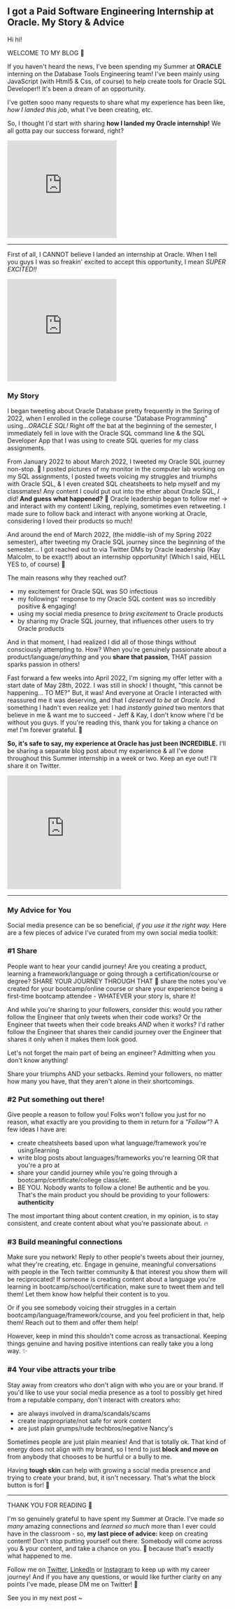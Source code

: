 ## I got a Paid Software Engineering Internship at Oracle. My Story & Advice

Hi hi!

WELCOME TO MY BLOG 🧡

If you haven't heard the news, I've been spending my Summer at **ORACLE** interning on the Database Tools Engineering team! I've been mainly using JavaScript (with Html5 & Css, of course) to help create tools for Oracle SQL Developer!! It's been a dream of an opportunity. 

I've gotten sooo many requests to share what my experience has been like, *how I landed this job*, what I've been creating, etc. 

So, I thought I'd start with sharing **how I landed my Oracle internship!** We all gotta pay our success forward, right? 
<iframe src="https://giphy.com/embed/13aSSyJaI5NkTm" width="250" height="223" frameBorder="0" class="giphy-embed" allowFullScreen></iframe><p><a href="https://giphy.com/gifs/smile-awkward-13aSSyJaI5NkTm"></a></p>


_______________


First of all, I CANNOT believe I landed an internship at Oracle. When I tell you guys I was so freakin' excited to accept this opportunity, I mean *SUPER EXCITED!!*
<iframe src="https://giphy.com/embed/q5xtaGzXQjIu4" width="250" height="234" frameBorder="0" class="giphy-embed" allowFullScreen></iframe><p><a href="https://giphy.com/gifs/funny-happy-excited-q5xtaGzXQjIu4"></a></p>

### My Story

I began tweeting about Oracle Database pretty frequently in the Spring of 2022, when I enrolled in the college course "Database Programming" using...*ORACLE SQL!* Right off the bat at the beginning of the semester, I immediately fell in love with the Oracle SQL command line & the SQL Developer App that I was using to create SQL queries for my class assignments. 

From January 2022 to about March 2022, I tweeted my Oracle SQL journey non-stop. 🥹 I posted pictures of my monitor in the computer lab working on my SQL assignments, I posted tweets voicing my struggles and triumphs with Oracle SQL, & I even created SQL cheatsheets to help myself and my classmates! Any content I could put out into the ether about Oracle SQL, *I did!* **And guess what happened?** 🧐
Oracle leadership began to follow me! -> and interact with my content! Liking, replying, sometimes even retweeting. I made sure to follow back and interact with anyone working at Oracle, considering I loved their products so much! 

And around the end of March 2022, (the middle-ish of my Spring 2022 semester), after tweeting my Oracle SQL journey since the beginning of the semester... I got reached out to via Twitter DMs by Oracle leadership (Kay Malcolm, to be exact!!) about an internship opportunity! (Which I said, HELL YES to, of course) 🫡

The main reasons why they reached out?
- my excitement for Oracle SQL was SO infectious
- my followings' response to my Oracle SQL content was so incredibly positive & engaging!
- using my social media presence to *bring excitement* to Oracle products
- by sharing my Oracle SQL journey, that influences other users to try Oracle products

And in that moment, I had realized I did all of those things without consciously attempting to. How? When you're genuinely passionate about a product/language/*anything* and you **share that passion**, THAT passion sparks passion in others!

Fast forward a few weeks into April 2022, I'm signing my offer letter with a start date of May 28th, 2022. I was still in shock! I thought, "this cannot be happening... TO ME?" But, it was! And everyone at Oracle I interacted with reassured me it was deserving, and that I *deserved to be at Oracle.* And something I hadn't even realize yet: I had *instantly gained* two mentors that believe in me & want me to succeed - Jeff & Kay, I don't know where I'd be without you guys. If you're reading this, thank you for taking a chance on me! I'm forever grateful. 🧡

**So, it's safe to say, my experience at Oracle has just been INCREDIBLE.** I'll be sharing a separate blog post about my experience & all I've done throughout this Summer internship in a week or two. Keep an eye out! I'll share it on Twitter. 

<iframe src="https://giphy.com/embed/tbSMck3Du7nGg9d0P9" width="260" height="260" frameBorder="0" class="giphy-embed" allowFullScreen></iframe><p><a href="https://giphy.com/gifs/parksandrec-season-4-parks-and-recreation-rec-tbSMck3Du7nGg9d0P9"></a></p>

_____

### My Advice for You

Social media presence can be so beneficial, *if you use it the right way.* Here are a few pieces of advice I've curated from my own social media toolkit:

### #1 **Share**

People want to hear your candid journey! Are you creating a product, learning a framework/language or going through a certification/course or degree? SHARE YOUR JOURNEY THROUGH THAT 🥳 share the notes you've created for your bootcamp/online course or share your experience being a first-time bootcamp attendee - WHATEVER your story is, share it! 

And while you're sharing to your followers, consider this: would you rather follow the Engineer that only tweets when their code works? Or the Engineer that tweets when their code breaks *AND* when it works? I'd rather follow the Engineer that shares their candid journey over the Engineer that shares it only when it makes them look good. 

Let's not forget the main part of being an engineer? Admitting when you don't know anything!

Share your triumphs AND your setbacks. Remind your followers, no matter how many you have, that they aren't alone in their shortcomings.

### #2 **Put something out there!** 

Give people a reason to follow you! Folks won't follow you just for no reason, what exactly are you providing to them in return for a *"Follow"*? A few ideas I have are: 
- create cheatsheets based upon what language/framework you're using/learning
- write blog posts about languages/frameworks you're learning OR that you're a pro at
- share your candid journey while you're going through a bootcamp/certificate/college class/etc.
- BE YOU. Nobody wants to follow a clone! Be authentic and be you. That's the main product you should be providing to your followers: **authenticity** 

The most important thing about content creation, in my opinion, is to stay consistent, and create content about what you're passionate about. 🔥

### #3 **Build meaningful connections** 

Make sure you network! Reply to other people's tweets about their journey, what they're creating, etc. Engage in genuine, meaningful conversations with people in the Tech twitter community & that interest you show them will be reciprocated! If someone is creating content about a language you're learning in bootcamp/school/certification, make sure to tweet them and tell them! Let them know how helpful their content is to you. 

Or if you see somebody voicing their struggles in a certain bootcamp/language/framework/course, and you feel proficient in that, help them! Reach out to them and offer them help! 

However, keep in mind this shouldn't come across as transactional. Keeping things genuine and having positive intentions can really take you a long way. ✨

### #4 **Your vibe attracts your tribe**

Stay away from creators who don't align with who you are or your brand. If you'd like to use your social media presence as a tool to possibly get hired from a reputable company, don't interact with creators who:
- are always involved in drama/scandals/scams
- create inappropriate/not safe for work content
- are just plain grumps/rude techbros/negative Nancy's

Sometimes people are just plain meanies! And that is totally ok. That kind of energy does not align with my brand, so I tend to just **block and move on** from anybody that chooses to be hurtful or a bully to me. 

Having **tough skin** can help with growing a social media presence and trying to create your brand, but, it isn't necessary. That's what the block button is for! 🔨
  
______________________
THANK YOU FOR READING 🥰

I'm so genuinely grateful to have spent my Summer at Oracle. I've made *so many* amazing connections and *learned so much* more than I ever could have in the classroom - so, **my last piece of advice:** keep on creating content! Don't stop putting yourself out there. Somebody will come across you & your content, and take a chance on you. 🥹 because that's exactly what happened to me.


Follow me on [Twitter](https://twitter.com/pilatesdev), [LinkedIn](https://www.linkedin.com/in/laylacodes/) or [Instagram](https://www.instagram.com/pilatesdev/) to keep up with my career journey! And if you have any questions, or would like further clarity on any points I've made, please DM me on Twitter! 🧡

See you in my next post ~